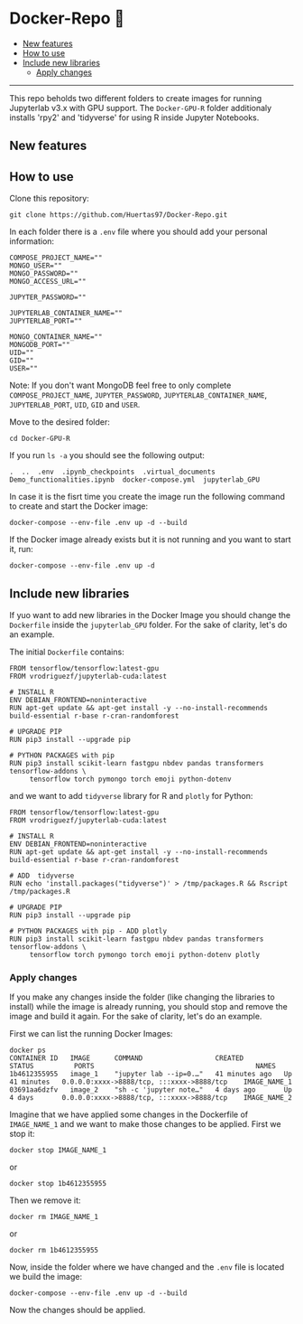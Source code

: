 # Docker-Repo :microscope:

- [New features](#new-features)
- [How to use](#how-to-use)
- [Include new libraries](#include-new-libraries)
     - [Apply changes](#apply-changes)

--- 

This repo beholds two different folders to create images for running Jupyterlab v3.x with GPU support. The `Docker-GPU-R` folder additionaly installs 'rpy2' and 'tidyverse' for using R inside Jupyter Notebooks. 

## New features


## How to use

Clone this repository:

```
git clone https://github.com/Huertas97/Docker-Repo.git
```

In each folder there is a `.env` file where you should add your personal information: 

```
COMPOSE_PROJECT_NAME=""
MONGO_USER=""
MONGO_PASSWORD=""
MONGO_ACCESS_URL=""

JUPYTER_PASSWORD=""

JUPYTERLAB_CONTAINER_NAME=""
JUPYTERLAB_PORT=""

MONGO_CONTAINER_NAME=""
MONGODB_PORT=""
UID=""
GID=""
USER=""
```

Note: If you don't want MongoDB feel free to only complete `COMPOSE_PROJECT_NAME`, `JUPYTER_PASSWORD`, `JUPYTERLAB_CONTAINER_NAME`, `JUPYTERLAB_PORT`, `UID`, `GID` and `USER`.

Move to the desired folder:

```
cd Docker-GPU-R
```

If you run `ls -a` you should see the following output:

```
.  ..  .env  .ipynb_checkpoints  .virtual_documents  Demo_functionalities.ipynb  docker-compose.yml  jupyterlab_GPU
```

In case it is the fisrt time you create the image run the following command to create and start the Docker image:
```
docker-compose --env-file .env up -d --build
```

If the Docker image already exists but it is not running and you want to start it, run:
```
docker-compose --env-file .env up -d
```

## Include new libraries

If yuo want to add new libraries in the Docker Image you should change the `Dockerfile` inside the `jupyterlab_GPU` folder. 
For the sake of clarity, let's do an example. 

The initial `Dockerfile` contains:

```
FROM tensorflow/tensorflow:latest-gpu
FROM vrodriguezf/jupyterlab-cuda:latest

# INSTALL R
ENV DEBIAN_FRONTEND=noninteractive
RUN apt-get update && apt-get install -y --no-install-recommends build-essential r-base r-cran-randomforest

# UPGRADE PIP
RUN pip3 install --upgrade pip

# PYTHON PACKAGES with pip
RUN pip3 install scikit-learn fastgpu nbdev pandas transformers tensorflow-addons \
     tensorflow torch pymongo torch emoji python-dotenv
```

and we want to add `tidyverse` library for R and `plotly` for Python:

```
FROM tensorflow/tensorflow:latest-gpu
FROM vrodriguezf/jupyterlab-cuda:latest

# INSTALL R
ENV DEBIAN_FRONTEND=noninteractive
RUN apt-get update && apt-get install -y --no-install-recommends build-essential r-base r-cran-randomforest

# ADD  tidyverse
RUN echo 'install.packages("tidyverse")' > /tmp/packages.R && Rscript /tmp/packages.R

# UPGRADE PIP
RUN pip3 install --upgrade pip

# PYTHON PACKAGES with pip - ADD plotly
RUN pip3 install scikit-learn fastgpu nbdev pandas transformers tensorflow-addons \
     tensorflow torch pymongo torch emoji python-dotenv plotly
```


### Apply changes
If you make any changes inside the folder (like changing the libraries to install) while the image is already running, you should stop and remove the image and build it again. For the sake of clarity, let's do an example. 

First we can list the running Docker Images:
```
docker ps
CONTAINER ID   IMAGE      COMMAND                  CREATED          STATUS          PORTS                                        NAMES
1b4612355955   image_1    "jupyter lab --ip=0.…"   41 minutes ago   Up 41 minutes   0.0.0.0:xxxx->8888/tcp, :::xxxx->8888/tcp    IMAGE_NAME_1
03691aa6dzfv   image_2    "sh -c 'jupyter note…"   4 days ago       Up 4 days       0.0.0.0:xxxx->8888/tcp, :::xxxx->8888/tcp    IMAGE_NAME_2
```

Imagine that we have applied some changes in the Dockerfile of `IMAGE_NAME_1` and we want to make those changes to be applied. First we stop it:
```
docker stop IMAGE_NAME_1
```

or 

```
docker stop 1b4612355955
```

Then we remove it:

```
docker rm IMAGE_NAME_1
```

or 

```
docker rm 1b4612355955
```

Now, inside the folder where we have changed and the `.env` file is located we build the image:
```
docker-compose --env-file .env up -d --build
```

Now the changes should be applied. 
